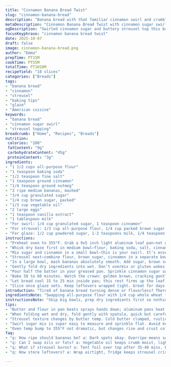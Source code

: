 ```yaml
---
title: "Cinnamon Banana Bread Twist"
slug: "cinnamon-banana-bread"
description: "Banana bread with that familiar cinnamon swirl and crumbly streusel, baked in a light-colored aluminum loaf pan for a tender crumb. Swirling sugar cinna layers in the middle, plus a drizzle glaze at the end. Mash ripe bananas well, fold dry into wet with care. Streusel made with brown sugar and a touch of nutmeg for a subtle twist replaces some cinnamon. Oven at 355°F for about 50-60 minutes, watch tops for color, tent foil if it races. Cool in pan to set, flip onto rack. A balance of textures and spicy aroma."
metaDescription: "Cinnamon Banana Bread Twist with cinnamon sugar swirl, crumbly streusel, and light glaze. Moist crumb, nutmeg hint, baked in aluminum for tender texture."
ogDescription: "Swirled cinnamon sugar and buttery streusel top this banana bread twist. Ripe banana mash folds with dry mix. Watch the golden brown crown for doneness."
focusKeyphrase: "cinnamon banana bread twist"
date: 2025-10-07
draft: false
image: cinnamon-banana-bread.png
author: "Emma"
prepTime: PT15M
cookTime: PT55M
totalTime: PT1H10M
recipeYield: "10 slices"
categories: ["Breads"]
tags:
- "banana bread"
- "cinnamon"
- "streusel"
- "baking tips"
- "glaze"
- "American cuisine"
keywords:
- "banana bread"
- "cinnamon sugar swirl"
- "streusel topping"
breadcrumb: ["Home", "Recipes", "Breads"]
nutrition: 
 calories: "280"
 fatContent: "9g"
 carbohydrateContent: "45g"
 proteinContent: "3g"
ingredients:
- "1 1/2 cups all-purpose flour"
- "1 teaspoon baking soda"
- "1/2 teaspoon fine salt"
- "1 teaspoon ground cinnamon"
- "1/4 teaspoon ground nutmeg"
- "3 ripe medium bananas, mashed"
- "3/4 cup granulated sugar"
- "1/4 cup brown sugar, packed"
- "1/3 cup vegetable oil"
- "2 large eggs"
- "1 teaspoon vanilla extract"
- "1 tablespoon milk"
- "For swirl: 1/4 cup granulated sugar, 1 teaspoon cinnamon"
- "For streusel: 1/3 cup all-purpose flour, 1/4 cup packed brown sugar, 1/2 teaspoon cinnamon, 3 tablespoons cold unsalted butter"
- "For glaze: 1/2 cup powdered sugar, 1-2 teaspoons milk, 1/4 teaspoon vanilla extract"
instructions:
- "Preheat oven to 355°F. Grab a 9x5 inch light aluminum loaf pan—not glass. Brush softened butter inside, then sprinkle a thin layer of flour, tapping out excess. This creates that perfect non-stick cradle and promotes even baking. Set aside."
- "Whisk dry base first in medium bowl—flour, baking soda, salt, cinnamon, nutmeg. Combine these thoroughly so every bite's balanced. Tossing spices with flour prevents clumping and uneven flavor pockets."
- "Mix sugar and cinnamon in a small bowl—this is your swirl. It’s essential for pockets of sweet spice. Reserve a sprinkle for the top garnish later."
- "Streusel next—combine flour, brown sugar, cinnamon in a separate bowl. Add butter cold or melted but not warm, mix with fingers until texture turns crumbly clumps. No pastry cutter? Two forks work but fingers give best feel. Streusel adds that crunchy topping contrast."
- "In a large bowl, mash bananas absolutely smooth. Add sugar, brown sugar, oil, eggs, vanilla, and milk. Use a hand mixer just to combine, not overbeat. You want moist but tender crumb, a light hand here avoids toughness."
- "Gently fold dry ingredients into wet. Don’t overmix or gluten wakes up ugly—fold till just combined, streaks okay. Work fast but gently."
- "Pour half the batter in your greased pan. Sprinkle cinnamon sugar swirl evenly over it. No fancy swirls needed here; a layer works fine—used to trying knife swirls but often ends uneven. Pour rest of batter on top carefully. Finish by topping with streusel. Streusel should cover but not smother loaf."
- "Bake 50 to 60 minutes. Watch the crown: golden brown, cracking gently, sniff that spicy banana aroma filling your kitchen. Test doneness with toothpick in center—few moist crumbs okay but no wet batter. Top might brown fast; toss foil over to shield and soften heat."
- "Let bread cool 15 to 25 min inside pan; this rest firms up the loaf for clean release. Flip onto cooling rack. Mix glaze ingredients until drizzling consistency and drizzle all over top. Sprinkle reserved cinnamon sugar for finish."
- "Slice once glaze sets. Keep leftovers wrapped tight. Great for days when you want cinnamon warmth without fuss."
introduction: "Tired of banana bread turning dense or flavorless? There’s a rhythm to mixing bananas with dry stuff without overworking gluten. My early attempts came out gummy, so I learned to fold, not stir. That cinnamon sugar swirl? Adds surprise sweet spots inside. Streusel? Crunch on top breaks monotony. Instead of pure cinnamon everywhere like a cliché, I toss some nutmeg in streusel for a hint of warmth beneath the obvious. Butter and flour in the pan are non-negotiable for that tender crust edge. Aluminum pans steal the heat spotlight, making crumbs light and moist instead of baked bricks. Oven temp bumped slightly to 355°F—nothing extreme but a little nudge makes a difference in rising and crust color. Timing’s fluid; peel your eyes for golden brown and crackle on top instead of a stopwatch. Glaze is last but vital—drizzle when cooled or you melt it all away. Simple but layered. Trust your nose, your eyes, and these feel-right steps."
ingredientsNote: "Swapping all-purpose flour with 1/4 cup whole wheat flour adds a nutty dimension but watch hydration; whole wheat drinks more moisture. Brown sugar in both batter and streusel packs deeper flavor than white. If bananas aren’t ripe, you’ll lose that natural sweetness and moisture—better to wait or microwave loosely wrapped bananas in skin for 30-40 seconds to soften. Nutmeg in streusel not mandatory, but elevates aroma with subtle spice contrast to cinnamon. Butter in streusel cold or melted? Cold gives nice clumps and texture; melted makes it softer. Vegetable oil ensures moist crumb; swapping with melted butter is fine but expect slightly denser crumb and more buttery flavor. Can omit milk if dough is too thick; bananas usually lend enough moisture. Vanilla extract is a secret weapon for aroma depth but can replace with a splash of bourbon or almond extract for twist. Keep cinnamon sugar swirl a little less than full sugar amount for balance and not overly sweet pockets. Pan prep with butter and flour beats sprays; avoid glass pans here as heat retains differently, risking gumminess."
instructionsNote: "Skip big bowls, prep dry ingredients first so nothing gets soggy. Whisk dry mix before wet keeps spices and leaveners even. When folding batter, do it gently and use a rubber spatula; overmixing wakes gluten and beasts the bread to chewiness. Pouring batter slowly avoids air pockets and uneven rise. Layering cinnamon sugar flat works better than swirled knife marbling which can cause uneven baking spots. Watch edges browned and streusel crisply textured; if topping darkens fast, tent with foil around the 40-minute mark to prevent burning without killing the heat. Test doneness by poking; slight moist crumbs stick but no wet batter ooze. Rest inside the pan for 20 minutes solidifies crumbs and eases loaf release—skip or rush and you get mess. Cool completely before glazing; glaze melts instantly on warm bread causing runny, drippy mess. Use thick drizzle and garnish leftover cinnamon sugar for extra crunch and eye appeal. Wrap cooled bread like a gift, airtight to preserve moisture and keep streusel crunch till next day. Cut with serrated knife for clean slices without squashing texture."
tips:
- "Butter and flour in pan beats sprays hands down; aluminum pans heat fast and even, unlike glass which traps moisture and gums crumb. Butter softened, not melted, scatter flour then tap well. Makes loaf slide out clean, crust edges crisp but tender."
- "When folding wet and dry, fold gently with spatula, quick but careful. Overmix wakes gluten beast, turns crumb tough. Streaks of flour left? Okay. Moisture and air pockets trapped wrong makes dense bread. Slight lumps no crime here."
- "Streusel texture changes by butter temp. Cold butter clumped, rustic crunch. Melted butter makes spread softer, less crumble. If craving contrast, keep it cold and chunky. Fingers best tool; two forks work but miss chunky bits. Mix till clumps, don’t overwork."
- "Swirl sugar mix is super easy to measure and sprinkle flat. Avoid knife swirls that pool and bake unevenly, causing some wet spots. Layering swirl between batter halves creates pockets with bite. Reserve some cinnamon sugar for top; adds crisp finish after glaze drizzled."
- "Oven temp bump to 355°F not dramatic, but changes rise and crust color. Watch aroma and cracks on top, not stopwatch. Tent foil mid-bake if streusel or edges brown fast. Toothpick test—wet batter no, moist crumbs yes. Start test at 50 min to avoid dry edges."
faq:
- "q: How ripe should bananas be? a: Dark spots okay. Overripe means sweeter, mashes smooth easier. Under-ripe loses sweetness, dry crumb. If no soft bananas, microwave in skin 30-40 sec loosens but watch they don’t cook."
- "q: Can I swap oils or fats? a: Vegetable oil keeps crumb moist, lighter. Butter swap adds flavor but denser texture. Melted butter or margarine okay but changes crust and moisture. Milk optional; too thick batter add a splash else rely on banana moisture."
- "q: What if streusel burns? a: Tent foil over top after 35-40 mins. Dark edges happen fast, foil shields without killing oven heat. Check halfway through bake for early signs. Removing streusel ruins crunch feel. You can reduce cinnamon if prone to fast browning."
- "q: How store leftovers? a: Wrap airtight, fridge keeps streusel crisp better but warms slower. Room temp okay if eaten soon but streusel goes soft faster. Freeze wrapped slices for weeks; thaw slowly to keep that sugary crunch."

---
```

